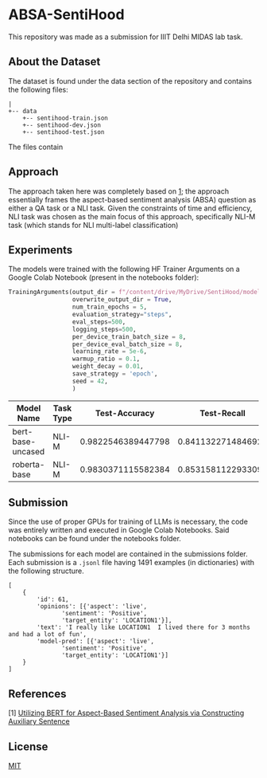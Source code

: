 # ABSA-SentiHood

This repository was made as a submission for IIIT Delhi MIDAS lab task. 

## About the Dataset

The dataset is found under the data section of the repository and contains the following files:

```file
|
+-- data
    +-- sentihood-train.json
    +-- sentihood-dev.json
    +-- sentihood-test.json
```

The files contain 


## Approach
The approach taken here was completely based on [1](#references); the approach essentially frames the aspect-based sentiment analysis (ABSA) question as either a QA task or a NLI task. Given the constraints of time and efficiency, NLI task was chosen as the main focus of this approach, specifically NLI-M task (which stands for NLI multi-label classification)

## Experiments

The models were trained with the following HF Trainer Arguments on a Google Colab Notebook (present in the notebooks folder):

```python
TrainingArguments(output_dir = f"/content/drive/MyDrive/SentiHood/models/{model_name}",
                  overwrite_output_dir = True,
                  num_train_epochs = 5,
                  evaluation_strategy="steps",
                  eval_steps=500,
                  logging_steps=500, 
                  per_device_train_batch_size = 8,
                  per_device_eval_batch_size = 8,
                  learning_rate = 5e-6,
                  warmup_ratio = 0.1,
                  weight_decay = 0.01,
                  save_strategy = 'epoch',
                  seed = 42,
                  )

```

| Model Name |Task Type| Test-Accuracy | Test-Recall | Test-Precision | Test-F1 |
| --- | --- | --- | --- | --- | --- |
| bert-base-uncased | NLI-M | 0.9822546389447798 | 0.8411322714846929 | 0.8733654497362174 | 0.8567007821344529 |
| roberta-base | NLI-M | 0.9830371115582384 | 0.8531581122933095 | 0.8630080220007996 | 0.8578191613396783 |


## Submission

Since the use of proper GPUs for training of LLMs is necessary, the code was entirely written and executed in Google Colab Notebooks. Said notebooks can be found under the notebooks folder. 

The submissions for each model are contained in the submissions folder. Each submission is a `.jsonl` file having 1491 examples (in dictionaries) with the following structure.

```jsonl
[
    {
        'id': 61,
        'opinions': [{'aspect': 'live',
               'sentiment': 'Positive',
               'target_entity': 'LOCATION1'}],
        'text': 'I really like LOCATION1  I lived there for 3 months and had a lot of fun',
        'model-pred': [{'aspect': 'live',
               'sentiment': 'Positive',
               'target_entity': 'LOCATION1'}]
    }
]
```


## References

[1] [Utilizing BERT for Aspect-Based Sentiment Analysis
via Constructing Auxiliary Sentence](https://aclanthology.org/N19-1035.pdf)


## License
[MIT](https://choosealicense.com/licenses/mit/)